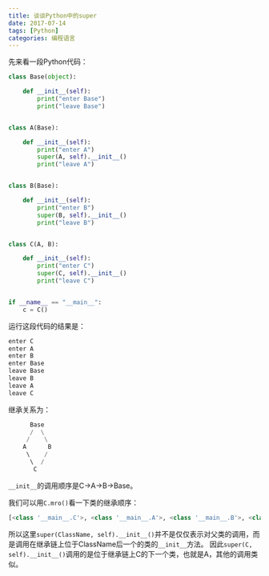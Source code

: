 ```yaml
---
title: 谈谈Python中的super
date: 2017-07-14
tags: [Python]
categories: 编程语言
---
```


先来看一段Python代码：

```python
class Base(object):

    def __init__(self):
        print("enter Base")
        print("leave Base")


class A(Base):

    def __init__(self):
        print("enter A")
        super(A, self).__init__()
        print("leave A")


class B(Base):

    def __init__(self):
        print("enter B")
        super(B, self).__init__()
        print("leave B")


class C(A, B):

    def __init__(self):
        print("enter C")
        super(C, self).__init__()
        print("leave C")


if __name__ == "__main__":
    c = C()
```

运行这段代码的结果是：

```python
enter C
enter A
enter B
enter Base
leave Base
leave B
leave A
leave C
```

继承关系为：

```python
      Base
      /  \
     /    \
    A      B
     \    /
      \  /
       C
```

`__init__`的调用顺序是C->A->B->Base。

我们可以用`C.mro()`看一下类的继承顺序：

```python
[<class '__main__.C'>, <class '__main__.A'>, <class '__main__.B'>, <class '__main__.Base'>, <class 'object'>]
```

所以这里`super(ClassName, self).__init__()`并不是仅仅表示对父类的调用，而是调用在继承链上位于ClassName后一个的类的`__init__`方法。
因此`super(C, self).__init__()`调用的是位于继承链上C的下一个类，也就是A，其他的调用类似。
